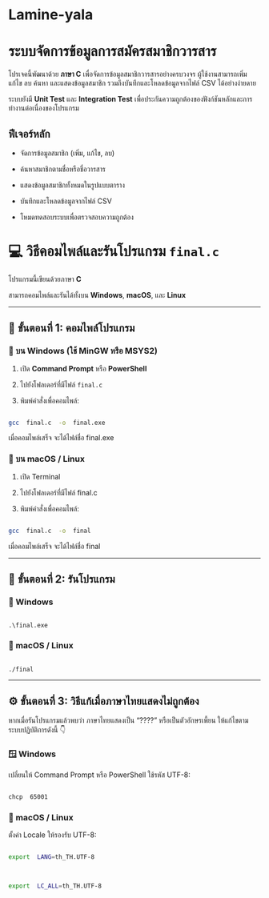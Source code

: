 
  

# Lamine-yala

  

# ระบบจัดการข้อมูลการสมัครสมาชิกวารสาร

  

โปรเจคนี้พัฒนาด้วย **ภาษา C** เพื่อจัดการข้อมูลสมาชิกวารสารอย่างครบวงจร ผู้ใช้งานสามารถเพิ่ม แก้ไข ลบ ค้นหา และแสดงข้อมูลสมาชิก รวมถึงบันทึกและโหลดข้อมูลจากไฟล์ CSV ได้อย่างง่ายดาย

  

ระบบยังมี **Unit Test** และ **Integration Test** เพื่อประกันความถูกต้องของฟังก์ชันหลักและการทำงานต่อเนื่องของโปรแกรม

  

## ฟีเจอร์หลัก

- จัดการข้อมูลสมาชิก (เพิ่ม, แก้ไข, ลบ)

- ค้นหาสมาชิกตามชื่อหรือชื่อวารสาร

- แสดงข้อมูลสมาชิกทั้งหมดในรูปแบบตาราง

- บันทึกและโหลดข้อมูลจากไฟล์ CSV

- โหมดทดสอบระบบเพื่อตรวจสอบความถูกต้อง

  
  

# 💻 วิธีคอมไพล์และรันโปรแกรม `final.c`

  

  

โปรแกรมนี้เขียนด้วยภาษา **C**

  

สามารถคอมไพล์และรันได้ทั้งบน **Windows**, **macOS**, และ **Linux**

  

  

---

  

  

## 🧩 ขั้นตอนที่ 1: คอมไพล์โปรแกรม

  

  

### 🔹 บน **Windows** (ใช้ MinGW หรือ MSYS2)

  

  

1. เปิด **Command Prompt** หรือ **PowerShell**

  

2. ไปยังโฟลเดอร์ที่มีไฟล์ `final.c`

  

3. พิมพ์คำสั่งเพื่อคอมไพล์:

```bash

gcc  final.c  -o  final.exe

```

  

เมื่อคอมไพล์เสร็จ จะได้ไฟล์ชื่อ final.exe

  

### 🔹 บน macOS / Linux

  

  

1. เปิด Terminal

  

2. ไปยังโฟลเดอร์ที่มีไฟล์ final.c

  

3. พิมพ์คำสั่งเพื่อคอมไพล์:

```bash

gcc  final.c  -o  final

```

เมื่อคอมไพล์เสร็จ จะได้ไฟล์ชื่อ final

  

---

## 🧩 ขั้นตอนที่ 2: รันโปรแกรม

  

### 💠 Windows

```

.\final.exe

```

### 💠 macOS / Linux

```

./final

```

---

## ⚙️ ขั้นตอนที่ 3: วิธีแก้เมื่อภาษาไทยแสดงไม่ถูกต้อง

  

  

หากเมื่อรันโปรแกรมแล้วพบว่า ภาษาไทยแสดงเป็น “????” หรือเป็นตัวอักษรเพี้ยน ให้แก้ไขตามระบบปฏิบัติการดังนี้ 👇

  

  

### 🪟 Windows

  

  

เปลี่ยนให้ Command Prompt หรือ PowerShell ใช้รหัส UTF-8:

```bash

chcp  65001

```

  

### 🍎 macOS / Linux

  

  

ตั้งค่า Locale ให้รองรับ UTF-8:

```bash

export  LANG=th_TH.UTF-8

  

export  LC_ALL=th_TH.UTF-8

```